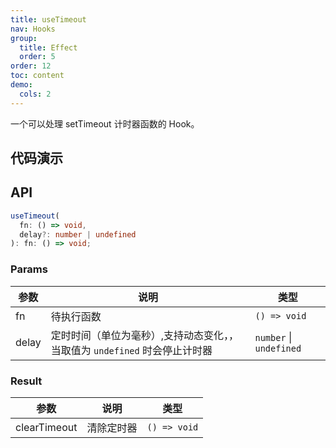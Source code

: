 ```yaml
---
title: useTimeout
nav: Hooks
group:
  title: Effect
  order: 5
order: 12
toc: content
demo:
  cols: 2
---
```


一个可以处理 setTimeout 计时器函数的 Hook。

## 代码演示

<code src="./demo/demo1.tsx"></code>
<code src="./demo/demo2.tsx"></code>

## API

```typescript
useTimeout(
  fn: () => void,
  delay?: number | undefined
): fn: () => void;
```

### Params

| 参数  | 说明                                                                       | 类型                    |
| --- | --- | --- |
| fn    | 待执行函数                                                                 | `() => void`            |
| delay | 定时时间（单位为毫秒）,支持动态变化，，当取值为 `undefined` 时会停止计时器 | `number` \| `undefined` |

### Result

| 参数         | 说明       | 类型         |
| --- | --- | --- |
| clearTimeout | 清除定时器 | `() => void` |
